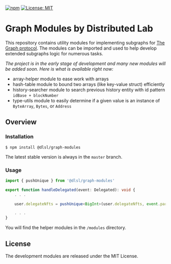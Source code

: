 [![npm](https://img.shields.io/npm/v/@dlsl/graph-modules.svg)](https://www.npmjs.com/package/@dlsl/graph-modules) 
[![License: MIT](https://img.shields.io/badge/License-MIT-yellow.svg)](https://opensource.org/licenses/MIT)

# Graph Modules by Distributed Lab

This repository contains utility modules for implementing subgraphs for [The Graph protocol](https://thegraph.com/en/). The modules can be imported and used to help develop extended subgraphs logic for numerous tasks. 

_The project is in the early stage of development and many new modules will be added soon. Here is what is available right now:_

- array-helper module to ease work with arrays
- hash-table module to bound two arrays (like key-value struct) efficiently
- history-searcher module to search previous history entity with id pattern `idBase + blockNumber` 
- type-utils module to easily determine if a given value is an instance of `ByteArray`, `Bytes`, or `Address`

## Overview

### Installation

```console
$ npm install @dlsl/graph-modules
```

The latest stable version is always in the `master` branch.

### Usage

```typescript
import { pushUnique } from '@dlsl/graph-modules'

export function handleDelegated(event: Delegated): void {
    . . .

    user.delegateNfts = pushUnique<BigInt>(user.delegateNfts, event.params.nfts);

    . . .
}
```

You will find the helper modules in the `/modules` directory. 

## License

The development modules are released under the MIT License.
